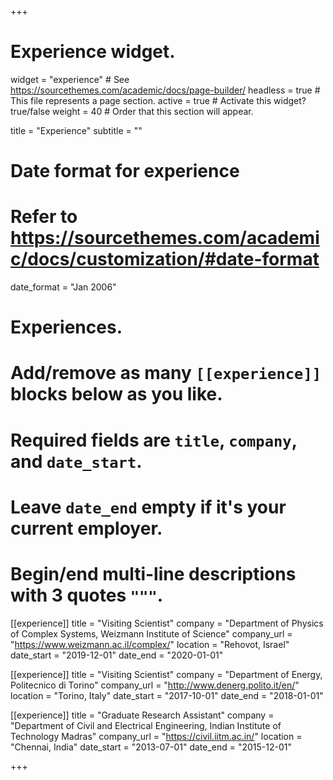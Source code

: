 +++
# Experience widget.
widget = "experience"  # See https://sourcethemes.com/academic/docs/page-builder/
headless = true  # This file represents a page section.
active = true  # Activate this widget? true/false
weight = 40  # Order that this section will appear.

title = "Experience"
subtitle = ""

# Date format for experience
#   Refer to https://sourcethemes.com/academic/docs/customization/#date-format
date_format = "Jan 2006"

# Experiences.
#   Add/remove as many `[[experience]]` blocks below as you like.
#   Required fields are `title`, `company`, and `date_start`.
#   Leave `date_end` empty if it's your current employer.
#   Begin/end multi-line descriptions with 3 quotes `"""`.
[[experience]]
  title = "Visiting Scientist"
  company = "Department of Physics of Complex Systems, Weizmann Institute of Science"
  company_url = "https://www.weizmann.ac.il/complex/"
  location = "Rehovot, Israel"
  date_start = "2019-12-01"
  date_end = "2020-01-01"

[[experience]]
  title = "Visiting Scientist"
  company = "Department of Energy, Politecnico di Torino"
  company_url = "http://www.denerg.polito.it/en/"
  location = "Torino, Italy"
  date_start = "2017-10-01"
  date_end = "2018-01-01"

[[experience]]
  title = "Graduate Research Assistant"
  company = "Department of Civil and Electrical Engineering, Indian Institute of Technology Madras"
  company_url = "https://civil.iitm.ac.in/"
  location = "Chennai, India"
  date_start = "2013-07-01"
  date_end = "2015-12-01"
  
+++
